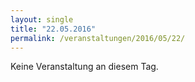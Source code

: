 ```yaml
---
layout: single
title: "22.05.2016"
permalink: /veranstaltungen/2016/05/22/
---
```


Keine Veranstaltung an diesem Tag.
